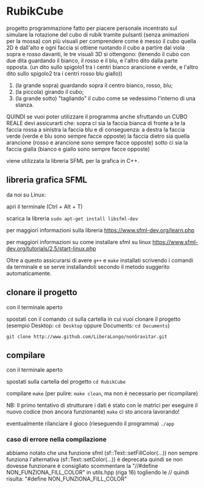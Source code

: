 # RubikCube
progetto programmazione fatto per piacere personale
incentrato sul simulare la rotazione del cubo di rubik tramite pulsanti
(senza animazioni per la mossa) con più visuali per comprendere come è messo il cubo
quella 2D è dall'alto e ogni faccia si ottiene ruotando il cubo a partire dal viola
sopra e rosso davanti, le tre visuali 3D si ottengono:
(tenendo il cubo con due dita guardando il bianco, il rosso e il blu, e l'altro dito dalla parte opposta.
(un dito sullo spigolo1 tra i centri bianco arancione e verde,
e l'altro dito sullo spigolo2 tra i centri rosso blu giallo))
1. (la grande sopra) guardando sopra il centro bianco, rosso, blu;
2. (la piccola) girando il cubo;
3. (la grande sotto) "tagliando" il cubo come se vedessimo l'interno di una stanza.

QUINDI se vuoi poter utilizzare il programma anche sfruttando un CUBO REALE devi assicurarti che:
sopra ci sia la faccia bianca
di fronte a te la faccia rossa
a sinistra la faccia blu
e di conseguenza:
a destra la faccia verde (verde e blu sono sempre facce opposte)
la faccia dietro sia quella arancione (rosso e arancione sono sempre facce opposte)
sotto ci sia la faccia gialla (bianco e giallo sono sempre facce opposte)


viene utilizzata la libreria SFML per la grafica in C++.

## libreria grafica SFML

da noi su Linux:

apri il terminale
(Ctrl + Alt + T)

scarica la libreria
`sudo apt-get install libsfml-dev`

per maggiori informazioni sulla libreria
<https://www.sfml-dev.org/learn.php>

per maggiori informazioni su come installare sfml su linux
<https://www.sfml-dev.org/tutorials/2.5/start-linux.php>

Oltre a questo assicurarsi di avere `g++` e `make` installati
scrivendo i comandi da terminale e se serve
installandoli secondo il metodo suggerito automaticamente.

## clonare il progetto

con il terminale aperto

spostati con il comando `cd` sulla cartella in cui vuoi clonare il progetto
(esempio Desktop: `cd Desktop` oppure Documents: `cd Documents`)

`git clone http://www.github.com/LiberaLongo/nonGravitar.git`

## compilare

con il terminale aperto

spostati sulla cartella del progetto
`cd RubikCube`

compilare
`make`
(per pulire: `make clean`, ma non è necessario per ricompilare)

NB: Il primo tentativo di strutturare i dati è stato con le matrici
    per eseguire il nuovo codice (non ancora funzionante)
    `make`
    ci sto ancora lavorando!

eventualmente rilanciare il gioco (rieseguendo il programma)
`./app`

### caso di errore nella compilazione

abbiamo notato che una funzione sfml
(sf::Text::setFillColor(...)) non sempre funziona
l'alternativa (sf::Text::setColor(...)) è deprecata
quindi se non dovesse funzionare è consigliato
scommentare la 
"//#define NON_FUNZIONA_FILL_COLOR"
in utils.hpp (riga 16)
togliendo le //
quindi risulta:
"#define NON_FUNZIONA_FILL_COLOR"

#
